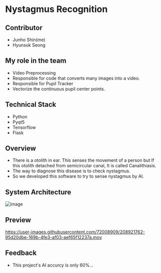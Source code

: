 # Nystagmus Recognition

## Contributor
- Junho Shin(me)
- Hyunsuk Seong

## My role in the team
- Video Preprocessing
- Responsible for code that converts many images into a video.
- Responsible for Pupil Tracker
- Vectorize the continuous pupil center points.

## Technical Stack
- Python
- Pyqt5
- Tensorflow
- Flask

## Overview
- There is a otolith in ear. This senses the movement of a person but If this otolith detached from semicircular canal, It is called Canalithiasis.
- The way to diagnose this disease is to check nystagmus.
- So we developed this software to try to sense nystagmus by AI.

## System Architecture
![image](https://user-images.githubusercontent.com/72008909/208922821-71e77fef-2ef6-4c34-b6e9-3c18b014b38b.png)


## Preview


https://user-images.githubusercontent.com/72008909/208921762-95d20dbe-169b-4fe3-af03-aef65f12237a.mov

## Feedback
- This project's AI accurcy is only 60%...

